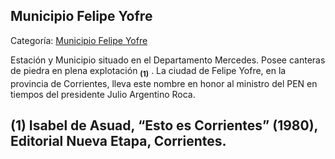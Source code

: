 ## Municipio Felipe Yofre

Categoría: [Municipio Felipe Yofre](http://descubrircorrientes.com.ar/2012/index.php/1884-geografia/9-geografia-politica/departamento-mercedes/division-politica-de-mercedes-municipios/municipio-felipe-yofre)

Estación y Municipio situado en el Departamento Mercedes. Posee canteras de piedra en plena explotación <sub><strong><span><span>(1)</span></span></strong></sub> . La ciudad de Felipe Yofre, en la provincia de Corrientes, lleva este nombre en honor al ministro del PEN en tiempos del presidente Julio Argentino Roca.

## **(1) Isabel de Asuad, “Esto es Corrientes” (1980), Editorial Nueva Etapa, Corrientes.**